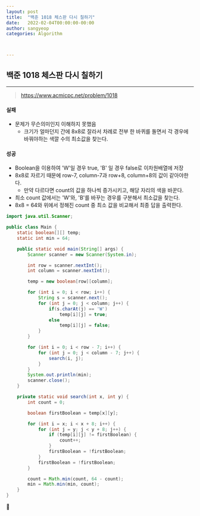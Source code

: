 ```yaml
---
layout: post
title:  "백준 1018 체스판 다시 칠하기"
date:   2022-02-04T00:00:00-00:00
author: sangyeop
categories: Algorithm



---
```






## 백준 1018 체스판 다시 칠하기

------

> https://www.acmicpc.net/problem/1018



#### 실패

- 문제가 무슨의미인지 이해하지 못했음
  - 크기가 얼마던지 간에 8x8로 잘라서 차례로 전부 한 바퀴를 돌면서 각 경우에 바꿔야하는 색깔 수의 최소값을 찾는다.



#### 성공

- Boolean을 이용하여 'W'일 경우 true, 'B' 일 경우 false로 이차원배열에 저장
- 8x8로 자르기 때문에 row-7, column-7과 row+8, column+8의 값이 같아야한다.
  - 만약 다르다면 count의 값을 하나씩 증가시키고, 해당 자리의 색을 바꾼다.
- 최소 count 값에서는 'W'와, 'B'를 바꾸는 경우를 구분해서 최소값을 찾는다.
- 8x8 = 64와 위에서 정해진 count 중 최소 값을 비교해서 최종 답을 출력한다.



```java
import java.util.Scanner;

public class Main {
    static boolean[][] temp;
    static int min = 64;

    public static void main(String[] args) {
        Scanner scanner = new Scanner(System.in);

        int row = scanner.nextInt();
        int column = scanner.nextInt();

        temp = new boolean[row][column];

        for (int i = 0; i < row; i++) {
            String s = scanner.next();
            for (int j = 0; j < column; j++) {
                if(s.charAt(j) == 'W')
                    temp[i][j] = true;
                else
                    temp[i][j] = false;
            }
        }

        for (int i = 0; i < row - 7; i++) {
            for (int j = 0; j < column - 7; j++) {
                search(i, j);
            }
        }
        System.out.println(min);
        scanner.close();
    }

    private static void search(int x, int y) {
        int count = 0;

        boolean firstBoolean = temp[x][y];

        for (int i = x; i < x + 8; i++) {
            for (int j = y; j < y + 8; j++) {
                if (temp[i][j] != firstBoolean) {
                    count++;
                }
                firstBoolean = !firstBoolean;
            }
            firstBoolean = !firstBoolean;
        }

        count = Math.min(count, 64 - count);
        min = Math.min(min, count);
    }
}
```

